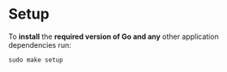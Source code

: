 # Setup

To **install** the **required version of Go and any** other application
dependencies run:

`sudo make setup`